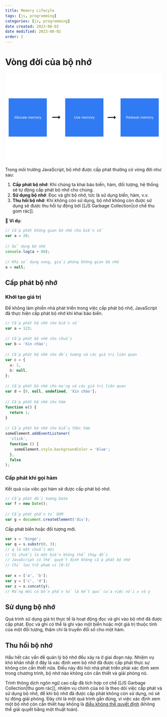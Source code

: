 ```yaml
---
title: Memory Lifecyle
tags: [js, programming]
categories: [js, programming]
date created: 2023-08-02
date modified: 2023-08-02
order: 2
---
```


# Vòng đời của bộ nhớ

![image.png](https://raw.githubusercontent.com/vanhung4499/images/master/snap/20230802230357.png)

Trong môi trường JavaScript, bộ nhớ được cấp phát thường có vòng đời như sau:

1. **Cấp phát bộ nhớ**: Khi chúng ta khai báo biến, hàm, đối tượng, hệ thống sẽ tự động cấp phát bộ nhớ cho chúng.
2. **Sử dụng bộ nhớ**: Đọc và ghi bộ nhớ, tức là sử dụng biến, hàm, v.v.
3. **Thu hồi bộ nhớ**: Khi không còn sử dụng, bộ nhớ không còn được sử dụng sẽ được thu hồi tự động bởi [[JS Garbage Collection|cơ chế thu gom rác]].

🌰 **Ví dụ**:

```js
// Cấp phát không gian bộ nhớ cho biến số
var a = 20;

// Sử dụng bộ nhớ
console.log(a + 80);

// Khi sử dụng xong, giải phóng không gian bộ nhớ
a = null;
```

## Cấp phát bộ nhớ

### Khởi tạo giá trị

Để không làm phiền nhà phát triển trong việc cấp phát bộ nhớ, JavaScript đã thực hiện cấp phát bộ nhớ khi khai báo biến.

```js
// Cấp phát bộ nhớ cho biến số
var a = 123;

// Cấp phát bộ nhớ cho chuỗi
var b = 'Xin chào';

// Cấp phát bộ nhớ cho đối tượng và các giá trị liên quan
var c = {
  a: 1,
  b: null,
};

// Cấp phát bộ nhớ cho mảng và các giá trị liên quan
var d = [0, null, undefined, 'Xin chào'];

// Cấp phát bộ nhớ cho hàm
function e() {
  return 1;
}

// Cấp phát bộ nhớ cho biểu thức hàm
someElement.addEventListener(
  'click',
  function () {
    someElement.style.backgroundColor = 'blue';
  },
  false
);
```

### Cấp phát khi gọi hàm

Kết quả của việc gọi hàm sẽ được cấp phát bộ nhớ.

```js
// Cấp phát đối tượng Date
var f = new Date();

// Cấp phát phần tử DOM
var g = document.createElement('div');
```

Cấp phát biến hoặc đối tượng mới.

```js
var s = 'bingo';
var q = s.substr(0, 3);
// q là một chuỗi mới
// Vì chuỗi là một biến không thể thay đổi
// JavaScript có thể quyết định không cấp phát bộ nhớ
// Chỉ lưu trữ phạm vi [0-3]

var x = ['a', 'b'];
var y = ['c', 'd'];
var z = x.concat(y);
// Mảng mới có bốn phần tử là kết quả của việc nối x và y
```

## Sử dụng bộ nhớ

Quá trình sử dụng giá trị thực tế là hoạt động đọc và ghi vào bộ nhớ đã được cấp phát. Đọc và ghi có thể là ghi vào một biến hoặc một giá trị thuộc tính của một đối tượng, thậm chí là truyền đối số cho một hàm.

## Thu hồi bộ nhớ

Hầu hết các vấn đề quản lý bộ nhớ đều xảy ra ở giai đoạn này. Nhiệm vụ khó khăn nhất ở đây là xác định xem bộ nhớ đã được cấp phát thực sự không còn cần thiết nữa. Điều này đòi hỏi nhà phát triển phải xác định xem trong chương trình, bộ nhớ nào không còn cần thiết và giải phóng nó.

Trình thông dịch ngôn ngữ cao cấp đã tích hợp cơ chế [[JS Garbage Collection|thu gom rác]], nhiệm vụ chính của nó là theo dõi việc cấp phát và sử dụng bộ nhớ, để khi bộ nhớ đã được cấp phát không còn sử dụng, nó sẽ tự động giải phóng. Đây chỉ là một quá trình gần đúng, vì việc xác định xem một bộ nhớ còn cần thiết hay không là [điều không thể quyết định](http://en.wikipedia.org/wiki/Decidability_%28logic%29) (không thể giải quyết bằng một thuật toán).
